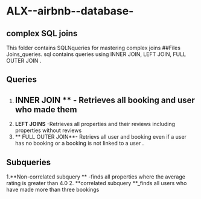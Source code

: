 # ALX--airbnb--database-

## complex SQL joins 
This folder contains SQLNqueries for mastering complex joins 
##Files 
Joins_queries. sql contains queries using INNER JOIN, LEFT JOIN, FULL OUTER JOIN . 

## Queries 

1. ## INNER JOIN ** - Retrieves all booking and user who made them
2. **LEFT JOINS** -Retrieves all properties and their reviews including properties without reviews
3. ** FULL OUTER JOIN**- Retrievs all user and booking even if  a user has no booking or a booking is not linked to a user .



## Subqueries 
1.**Non-correlated subquery ** -finds all properties where the average rating is greater than 4.0 
2. **correlated subquery **_finds all users who have made more than three bookings 
